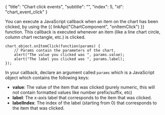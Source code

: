 <meta>
{
    "title": "Chart click events",
    "subtitle": "",
    "index": 5,
    "id": "chart_event_click"
}
</meta>

You can execute a JavaScript callback when an item on the chart has been clicked, by using the {{ linkApi("ChartComponent", "onItemClick") }} function. This callback is executed whenever an item (like a line chart circle, column chart rectangle, etc.) is clicked.

~~~
chart_object.onItemClick(function(params) {
	// Params contain the parameters of the chart.
	alert("The value you clicked was ", params.value);
	alert("The label you clicked was ", params.label);
});
~~~

In your callback, declare an argument called `params` which is a JavaScript object which contains the following keys:

* **value**: The value of the item that was clicked (purely numeric, this will not contain formatted values like number prefix/suffix, etc)
* **label**: The x-axis label that corresponds to the item that was clicked.
* **labelIndex**: The index of the label (starting from 0) that corresponds to the item that was clicked.